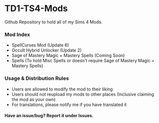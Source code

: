 # TD1-TS4-Mods
Github Repository to hold all of my Sims 4 Mods.

### Mod Index
* SpellCurses Mod (Update 6)
* Occult Hybrid Unlocker (Update 2)
* Sage of Mastery Magic + Mastery Spells (Coming Soon)
* Spells (To hold Misc Spells or doesn't require Sage of Mastery Magic + Mastery Spells)

### Usage & Distribution Rules
* Users are allowed to modify the mod to their liking
* Users should not reupload my mods to other places (Inclusive claiming the mod as your own)
* For translations, please notify me if you have translated it

#### Have an issue/bug? Report it under Issues.
